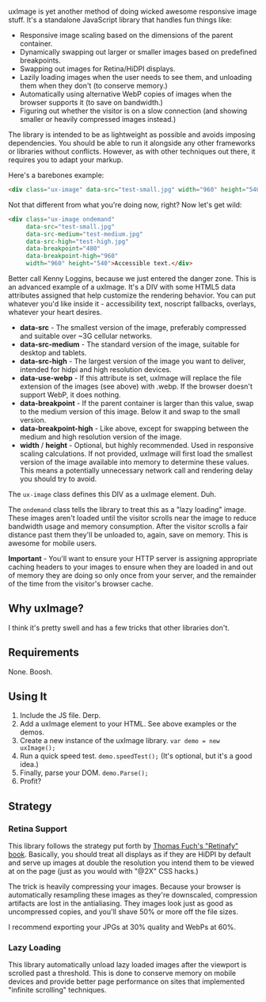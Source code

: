 uxImage is yet another method of doing wicked awesome responsive image stuff. It's a standalone JavaScript library that handles fun things like:

* Responsive image scaling based on the dimensions of the parent container.
* Dynamically swapping out larger or smaller images based on predefined breakpoints.
* Swapping out images for Retina/HiDPI displays.
* Lazily loading images when the user needs to see them, and unloading them when they don't (to conserve memory.)
* Automatically using alternative WebP copies of images when the browser supports it (to save on bandwidth.)
* Figuring out whether the visitor is on a slow connection (and showing smaller or heavily compressed images instead.)

The library is intended to be as lightweight as possible and avoids imposing dependencies. You should be able to run it alongside any other frameworks or libraries without conflicts. However, as with other techniques out there, it requires you to adapt your markup.

Here's a barebones example:

```html
<div class="ux-image" data-src="test-small.jpg" width="960" height="540">Accessible text.</div>
```

Not that different from what you're doing now, right? Now let's get wild:

```html
<div class="ux-image ondemand"
     data-src="test-small.jpg"
     data-src-medium="test-medium.jpg"
     data-src-high="test-high.jpg"
     data-breakpoint="480"
     data-breakpoint-high="960"
     width="960" height="540">Accessible text.</div>
```

Better call Kenny Loggins, because we just entered the danger zone. This is an advanced example of a uxImage. It's a DIV with some HTML5 data attributes assigned that help customize the rendering behavior. You can put whatever you'd like inside it - accessibility text, noscript fallbacks, overlays, whatever your heart desires.

+ **data-src** - The smallest version of the image, preferably compressed and suitable over ~3G cellular networks.
+ **data-src-medium** - The standard version of the image, suitable for desktop and tablets.
+ **data-src-high** - The largest version of the image you want to deliver, intended for hidpi and high resolution devices.
+ **data-use-webp** - If this attribute is set, uxImage will replace the file extension of the images (see above) with .webp. If the browser doesn't support WebP, it does nothing.
+ **data-breakpoint** - If the parent container is larger than this value, swap to the medium version of this image. Below it and swap to the small version.
+ **data-breakpoint-high** - Like above, except for swapping between the medium and high resolution version of the image.
+ **width** / **height** - Optional, but highly recommended. Used in responsive scaling calculations. If not provided, uxImage will first load the smallest version of the image available into memory to determine these values. This means a potentially unnecessary network call and rendering delay you should try to avoid.

The ```ux-image``` class defines this DIV as a uxImage element. Duh.

The ```ondemand``` class tells the library to treat this as a "lazy loading" image. These images aren't loaded until the visitor scrolls near the image to reduce bandwidth usage and memory consumption. After the visitor scrolls a fair distance past them they'll be unloaded to, again, save on memory. This is awesome for mobile users.

**Important** - You'll want to ensure your HTTP server is assigning appropriate caching headers to your images to ensure when they are loaded in and out of memory they are doing so only once from your server, and the remainder of the time from the visitor's browser cache.

## Why uxImage?

I think it's pretty swell and has a few tricks that other libraries don't.

## Requirements

None. Boosh.

## Using It

1. Include the JS file. Derp.
2. Add a uxImage element to your HTML. See above examples or the demos.
3. Create a new instance of the uxImage library. ```var demo = new uxImage();```
4. Run a quick speed test. ```demo.speedTest();``` (It's optional, but it's a good idea.)
5. Finally, parse your DOM. ```demo.Parse();```
6. Profit?

## Strategy

### Retina Support
This library follows the strategy put forth by [Thomas Fuch's "Retinafy" book](http://retinafy.me/). Basically, you should treat all displays as if they are HiDPI by default and serve up images at double the resolution you intend them to be viewed at on the page (just as you would with "@2X" CSS hacks.)

The trick is heavily compressing your images. Because your browser is automatically resampling these images as they're downscaled, compression artifacts are lost in the antialiasing. They images look just as good as uncompressed copies, and you'll shave 50% or more off the file sizes.

I recommend exporting your JPGs at 30% quality and WebPs at 60%.

### Lazy Loading
This library automatically unload lazy loaded images after the viewport is scrolled past a threshold. This is done to conserve memory on mobile devices and provide better page performance on sites that implemented "infinite scrolling" techniques.

